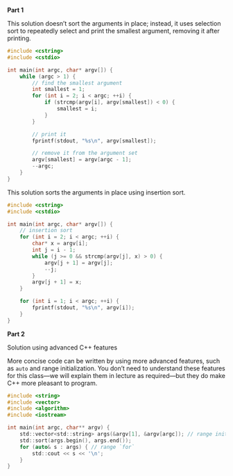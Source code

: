 **Part 1**

This solution doesn’t sort the arguments in place; instead, it uses selection sort to repeatedly select and print the smallest argument, removing it after printing.

```c
#include <cstring>
#include <cstdio>

int main(int argc, char* argv[]) {
    while (argc > 1) {
        // find the smallest argument
        int smallest = 1;
        for (int i = 2; i < argc; ++i) {
            if (strcmp(argv[i], argv[smallest]) < 0) {
                smallest = i;
            }
        }

        // print it
        fprintf(stdout, "%s\n", argv[smallest]);

        // remove it from the argument set
        argv[smallest] = argv[argc - 1];
        --argc;
    }
}
```

This solution sorts the arguments in place using insertion sort.

```c
#include <cstring>
#include <cstdio>

int main(int argc, char* argv[]) {
    // insertion sort
    for (int i = 2; i < argc; ++i) {
        char* x = argv[i];
        int j = i - 1;
        while (j >= 0 && strcmp(argv[j], x) > 0) {
            argv[j + 1] = argv[j];
            --j;
        }
        argv[j + 1] = x;
    }

    for (int i = 1; i < argc; ++i) {
        fprintf(stdout, "%s\n", argv[i]);
    }
}
```
**Part 2**

Solution using advanced C++ features

More concise code can be written by using more advanced features, such as `auto` and range initialization. You don’t need to understand these features for this class—we will explain them in lecture as required—but they do make C++ more pleasant to program.

```c
#include <string>
#include <vector>
#include <algorithm>
#include <iostream>

int main(int argc, char** argv) {
    std::vector<std::string> args(&argv[1], &argv[argc]); // range initialization
    std::sort(args.begin(), args.end());
    for (auto& s : args) { // range `for`
        std::cout << s << '\n';
    }
}
```